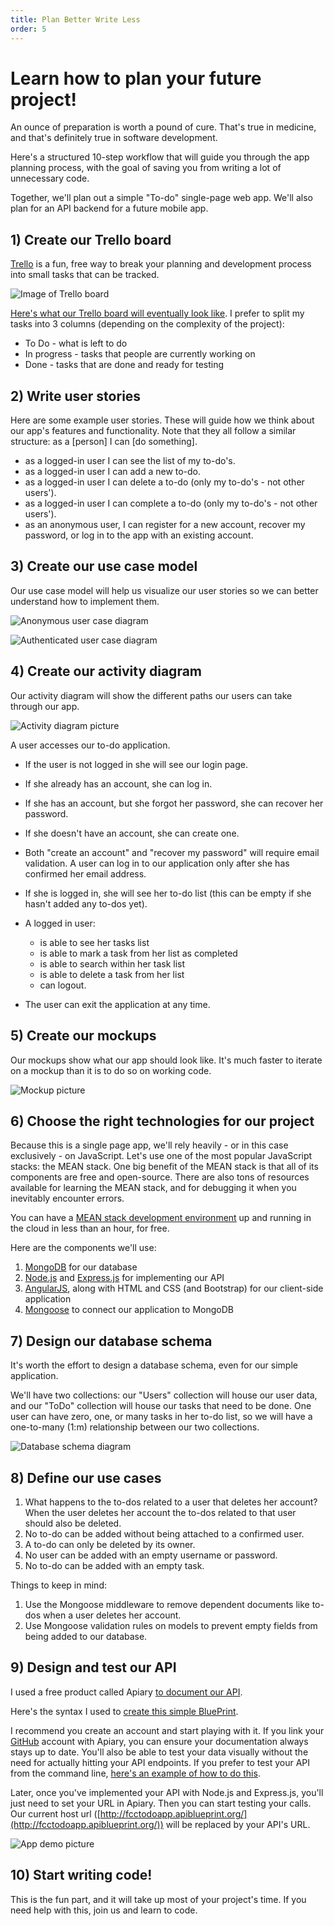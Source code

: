 ```yaml
---
title: Plan Better Write Less
order: 5
---
```

# Learn how to plan your future project!

An ounce of preparation is worth a pound of cure. That's true in medicine, and that's definitely true in software development.

Here's a structured 10-step workflow that will guide you through the app planning process, with the goal of saving you from writing a lot of unnecessary code.

Together, we'll plan out a simple "To-do" single-page web app. We'll also plan for an API backend for a future mobile app.

## 1) Create our Trello board

[Trello](https://trello.com/) is a fun, free way to break your planning and development process into small tasks that can be tracked.

![Image of Trello board](https://lh3.googleusercontent.com/EI4AQ4NINm3B2DHR_YIS29JyKVa5dTPiT3RtITylmndFlpshTHepsKuO8_1KQNfdPDSBjslDReHCuPFeH1GNrDtgOwTyq6ZtGf3DFBmq1AsAhPHKt_0pLXQLf0o4ZbDuKVj4-Bo)

[Here's what our Trello board will eventually look like](https://trello.com/b/O9MZcYyY/todo-app). I prefer to split my tasks into 3 columns (depending on the complexity of the project):

- To Do - what is left to do
- In progress - tasks that people are currently working on
- Done - tasks that are done and ready for testing

## 2) Write user stories

Here are some example user stories. These will guide how we think about our app's features and functionality. Note that they all follow a similar structure: as a [person] I can [do something].

- as a logged-in user I can see the list of my to-do's.
- as a logged-in user I can add a new to-do.
- as a logged-in user I can delete a to-do (only my to-do's - not other users').
- as a logged-in user I can complete a to-do (only my to-do's - not other users').
- as an anonymous user, I can register for a new account, recover my password, or log in to the app with an existing account.

## 3) Create our use case model

Our use case model will help us visualize our user stories so we can better understand how to implement them.

![Anonymous user case diagram](https://lh5.googleusercontent.com/2v6iIMbCrLSKVfqttEToum7OA3YGQCBKWUHcSCB1KEbEcijXxQtKJKY6fhLXeecJiO27P4icOuPlkVc9_uNXolzlzNXOo_TPh09GZsAqRH-JISqPrpx0PZdtbHOr0RIuQUbTbaw)

 ![Authenticated user case diagram](https://lh6.googleusercontent.com/3V6dVvAcyjqFkaOukimucYOX0CfwBBYNN9SvjmnVy40Pdhs4Wtrr34i3E-9pbV7tFsp4jHm77IFQvFupjq6OWyxqEgCzcQ995Ayh52Msczu6TfwKeNhL9PYHyxSgmPYA1TR6l6Q)

## 4) Create our activity diagram

Our activity diagram will show the different paths our users can take through our app.

![Activity diagram picture](https://lh6.googleusercontent.com/jAQL4myqWOPA3gk2iTpGyAQBrO6p1GlPe8BQQ1Se6a-Di40X3Zw1p0wfJewZUL-YyDmedYzX5Lxvo2GW2Qnr6I-6kuKe1sDb9_5F_n46cKoawWReWW_ZoZCIJO6Semc4fvsiuHc)

A user accesses our to-do application.

- If the user is not logged in she will see our login page.
- If she already has an account, she can log in.
- If she has an account, but she forgot her password, she can recover her password.
- If she doesn't have an account, she can create one.
- Both "create an account" and "recover my password" will require email validation. A user can log in to our application only after she has confirmed her email address.
- If she is logged in, she will see her to-do list (this can be empty if she hasn't added any to-dos yet).
- A logged in user:

  - is able to see her tasks list
  - is able to mark a task from her list as completed
  - is able to search within her task list
  - is able to delete a task from her list
  - can logout.

- The user can exit the application at any time.

## 5) Create our mockups

Our mockups show what our app should look like. It's much faster to iterate on a mockup than it is to do so on working code.

![Mockup picture](https://lh3.googleusercontent.com/GBFhmBkfr-xM5YSXlR0Fm9y8b24ivdRlUtRWQOHJ8skNxEgjTkAef0e5nZ-CcHKNUq2p4V4hgDuAm9LSEuvbovlVborH1ZioAUXVlEblWZ4hN_d2tGEpxhfTkKH9os2JS1pab4w)

## 6) Choose the right technologies for our project

Because this is a single page app, we'll rely heavily - or in this case exclusively - on JavaScript. Let's use one of the most popular JavaScript stacks: the MEAN stack. One big benefit of the MEAN stack is that all of its components are free and open-source. There are also tons of resources available for learning the MEAN stack, and for debugging it when you inevitably encounter errors.

You can have a [MEAN stack development environment](http://www.freecodecamp.com/challenges/get-set-for-our-back-end-development-projects) up and running in the cloud in less than an hour, for free.

Here are the components we'll use:

1. [MongoDB](http://mongodb.org/) for our database
2. [Node.js](http://nodejs.org/) and [Express.js](http://expressjs.com/) for implementing our API
3. [AngularJS](http://angularjs.org/), along with HTML and CSS (and Bootstrap) for our client-side application
4. [Mongoose](http://mongoosejs.com/) to connect our application to MongoDB

## 7) Design our database schema

It's worth the effort to design a database schema, even for our simple application.

We'll have two collections: our "Users" collection will house our user data, and our "ToDo" collection will house our tasks that need to be done. One user can have zero, one, or many tasks in her to-do list, so we will have a one-to-many (1:m) relationship between our two collections.

![Database schema diagram](https://lh6.googleusercontent.com/5uSb_xnSSc5CWXJD0yyUGVJsL92RRZl3Bex_3wjuzl5Xr69Ks0j3od-yFju24SAd5wWMBNy9uqBrvOzdrUWluOkbcr4H5zFg-ZemJX3ZRWS12D42OowuvWnxA7wWIGrhhzaQ0aw)

## 8) Define our use cases

1. What happens to the to-dos related to a user that deletes her account? When the user deletes her account the to-dos related to that user should also be deleted.
2. No to-do can be added without being attached to a confirmed user.
3. A to-do can only be deleted by its owner.
4. No user can be added with an empty username or password.
5. No to-do can be added with an empty task.

Things to keep in mind:

1. Use the Mongoose middleware to remove dependent documents like to-dos when a user deletes her account.
2. Use Mongoose validation rules on models to prevent empty fields from being added to our database.

## 9) Design and test our API

I used a free product called Apiary [to document our API](http://docs.fcctodoapp.apiary.io/).

Here's the syntax I used to [create this simple BluePrint](https://jsapi.apiary.io/apis/fcctodoapp.apib).

I recommend you create an account and start playing with it. If you link your [GitHub](http://github.com/) account with Apiary, you can ensure your documentation always stays up to date. You'll also be able to test your data visually without the need for actually hitting your API endpoints. If you prefer to test your API from the command line, [here's an example of how to do this](http://docs.agendor.apiary.io/).

Later, once you've implemented your API with Node.js and Express.js, you'll just need to set your URL in Apiary. Then you can start testing your calls. Our current host url ([http://fcctodoapp.apiblueprint.org/](http://fcctodoapp.apiblueprint.org/)) will be replaced by your API's URL.

![App demo picture](https://lh6.googleusercontent.com/hU3ilG_y9FqtL_zajQ_KOjWy8Qx590Go8nkNvA1j0oR50YJTpjJhL1lAPgjyeLTAS06tq6V62EcJrLQyT_TR2BK49DYiX6kksU6s9cqJDvvaS6jvepIM6uiO4JMbXuu-oXhdsas)

## 10) Start writing code!

This is the fun part, and it will take up most of your project's time. If you need help with this, join us and learn to code.
